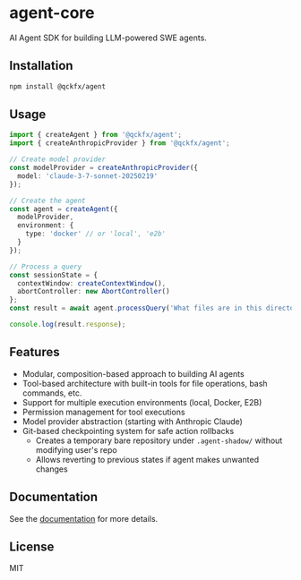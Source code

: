 # agent-core

AI Agent SDK for building LLM-powered SWE agents.

## Installation

```bash
npm install @qckfx/agent
```

## Usage

```typescript
import { createAgent } from '@qckfx/agent';
import { createAnthropicProvider } from '@qckfx/agent';

// Create model provider
const modelProvider = createAnthropicProvider({
  model: 'claude-3-7-sonnet-20250219'
});

// Create the agent
const agent = createAgent({
  modelProvider,
  environment: { 
    type: 'docker' // or 'local', 'e2b'
  }
});

// Process a query
const sessionState = {
  contextWindow: createContextWindow(),
  abortController: new AbortController()
};
const result = await agent.processQuery('What files are in this directory?', sessionState);

console.log(result.response);
```

## Features

- Modular, composition-based approach to building AI agents
- Tool-based architecture with built-in tools for file operations, bash commands, etc.
- Support for multiple execution environments (local, Docker, E2B)
- Permission management for tool executions
- Model provider abstraction (starting with Anthropic Claude)
- Git-based checkpointing system for safe action rollbacks
  - Creates a temporary bare repository under `.agent-shadow/` without modifying user's repo
  - Allows reverting to previous states if agent makes unwanted changes

## Documentation

See the [documentation](https://qckfx.github.io/agent) for more details.

## License

MIT
